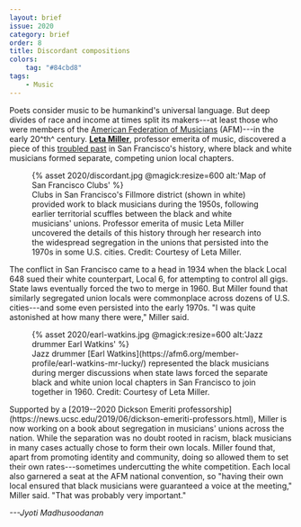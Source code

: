 ```yaml
---
layout: brief
issue: 2020
category: brief
order: 8
title: Discordant compositions
colors:
    tag: "#84cbd8"
tags:
    - Music
---
```

Poets consider music to be humankind's universal language. But deep
divides of race and income at times split its makers---at least those
who were members of the [American Federation of
Musicians](https://www.afm.org/) (AFM)---in the early 20^th^ century.
[**Leta Miller**](https://music.ucsc.edu/people/leta-miller), professor
emerita of music, discovered a piece of this [troubled
past](https://www.cambridge.org/core/journals/journal-of-the-society-for-american-music/article/racial-segregation-and-the-san-francisco-musicians-union-192360/AF0DDC13BFB01F3B76E11C881103F85B)
in San Francisco's history, where black and white musicians formed
separate, competing union local chapters.
<figure class="">
  {% asset 2020/discordant.jpg @magick:resize=600 alt:'Map of San Francisco Clubs' %}<figcaption>Clubs in San Francisco's Fillmore district (shown in white) provided work to black musicians during the 1950s, following earlier territorial scuffles between the black and white musicians' unions. Professor emerita of music Leta Miller uncovered the details of this history through her research into the widespread segregation in the unions that persisted into the 1970s in some U.S. cities. Credit: Courtesy of Leta Miller.</figcaption>
</figure>

The conflict in San Francisco came to a head in 1934 when the black
Local 648 sued their white counterpart, Local 6, for attempting to
control all gigs. State laws eventually forced the two to merge in 1960.
But Miller found that similarly segregated union locals were commonplace
across dozens of U.S. cities---and some even persisted into the early
1970s. "I was quite astonished at how many there were," Miller said.
<figure class="">
  {% asset 2020/earl-watkins.jpg @magick:resize=600 alt:'Jazz drummer Earl Watkins' %}<figcaption>Jazz drummer [Earl
Watkins](https://afm6.org/member-profile/earl-watkins-mr-lucky/)
represented the black musicians during merger discussions when state
laws forced the separate black and white union local chapters in San
Francisco to join together in 1960. Credit: Courtesy of Leta Miller.</figcaption>
</figure>
Supported by a [2019--2020 Dickson Emeriti
professorship](https://news.ucsc.edu/2019/06/dickson-emeriti-professors.html), Miller is now working on a book about segregation in musicians' unions
across the nation. While the separation was no doubt rooted in racism,
black musicians in many cases actually chose to form their own locals.
Miller found that, apart from promoting identity and community, doing so
allowed them to set their own rates---sometimes undercutting the white
competition. Each local also garnered a seat at the AFM national
convention, so "having their own local ensured that black musicians were
guaranteed a voice at the meeting," Miller said. "That was probably very
important."

*---Jyoti Madhusoodanan*
